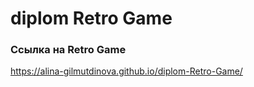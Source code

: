 # diplom  Retro Game  
### Ссылка на Retro Game
https://alina-gilmutdinova.github.io/diplom-Retro-Game/

